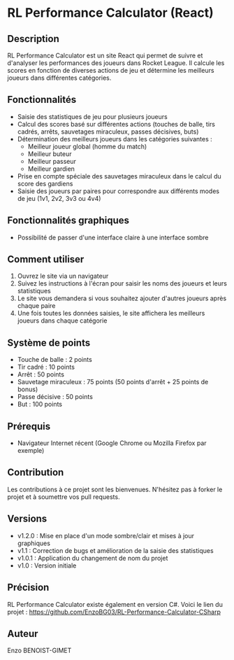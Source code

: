 # RL Performance Calculator (React)

## Description
RL Performance Calculator est un site React qui permet de suivre et d'analyser les performances des joueurs dans Rocket League. Il calcule les scores en fonction de diverses actions de jeu et détermine les meilleurs joueurs dans différentes catégories.

## Fonctionnalités
- Saisie des statistiques de jeu pour plusieurs joueurs
- Calcul des scores basé sur différentes actions (touches de balle, tirs cadrés, arrêts, sauvetages miraculeux, passes décisives, buts)
- Détermination des meilleurs joueurs dans les catégories suivantes :
  - Meilleur joueur global (homme du match)
  - Meilleur buteur
  - Meilleur passeur
  - Meilleur gardien
- Prise en compte spéciale des sauvetages miraculeux dans le calcul du score des gardiens
- Saisie des joueurs par paires pour correspondre aux différents modes de jeu (1v1, 2v2, 3v3 ou 4v4)

## Fonctionnalités graphiques
- Possibilité de passer d'une interface claire à une interface sombre

## Comment utiliser
1. Ouvrez le site via un navigateur
2. Suivez les instructions à l'écran pour saisir les noms des joueurs et leurs statistiques
3. Le site vous demandera si vous souhaitez ajouter d'autres joueurs après chaque paire
4. Une fois toutes les données saisies, le site affichera les meilleurs joueurs dans chaque catégorie

## Système de points
- Touche de balle : 2 points
- Tir cadré : 10 points
- Arrêt : 50 points
- Sauvetage miraculeux : 75 points (50 points d'arrêt + 25 points de bonus)
- Passe décisive : 50 points
- But : 100 points

## Prérequis
- Navigateur Internet récent (Google Chrome ou Mozilla Firefox par exemple)

## Contribution
Les contributions à ce projet sont les bienvenues. N'hésitez pas à forker le projet et à soumettre vos pull requests.

## Versions
- v1.2.0 : Mise en place d'un mode sombre/clair et mises à jour graphiques
- v1.1 : Correction de bugs et amélioration de la saisie des statistiques
- v1.0.1 : Application du changement de nom du projet
- v1.0 : Version initiale

## Précision
RL Performance Calculator existe également en version C#. Voici le lien du projet : https://github.com/EnzoBG03/RL-Performance-Calculator-CSharp

## Auteur
Enzo BENOIST-GIMET
